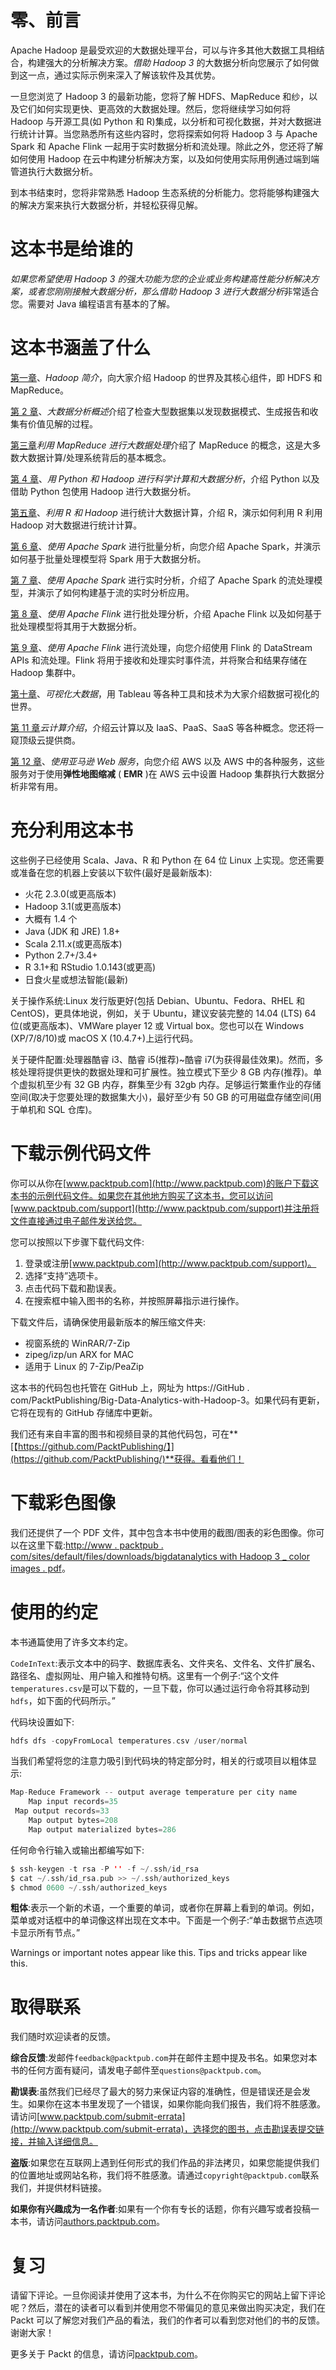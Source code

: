 # 零、前言

Apache Hadoop 是最受欢迎的大数据处理平台，可以与许多其他大数据工具相结合，构建强大的分析解决方案。*借助 Hadoop 3* 的大数据分析向您展示了如何做到这一点，通过实际示例来深入了解该软件及其优势。

一旦您浏览了 Hadoop 3 的最新功能，您将了解 HDFS、MapReduce 和纱，以及它们如何实现更快、更高效的大数据处理。然后，您将继续学习如何将 Hadoop 与开源工具(如 Python 和 R)集成，以分析和可视化数据，并对大数据进行统计计算。当您熟悉所有这些内容时，您将探索如何将 Hadoop 3 与 Apache Spark 和 Apache Flink 一起用于实时数据分析和流处理。除此之外，您还将了解如何使用 Hadoop 在云中构建分析解决方案，以及如何使用实际用例通过端到端管道执行大数据分析。

到本书结束时，您将非常熟悉 Hadoop 生态系统的分析能力。您将能够构建强大的解决方案来执行大数据分析，并轻松获得见解。

# 这本书是给谁的

*如果您希望使用 Hadoop 3 的强大功能为您的企业或业务构建高性能分析解决方案，或者您刚刚接触大数据分析，那么借助 Hadoop 3 进行大数据分析*非常适合您。需要对 Java 编程语言有基本的了解。

# 这本书涵盖了什么

[第一章](01.html)、*Hadoop 简介*，向大家介绍 Hadoop 的世界及其核心组件，即 HDFS 和 MapReduce。

[第 2 章](02.html)、*大数据分析概述*介绍了检查大型数据集以发现数据模式、生成报告和收集有价值见解的过程。

[第三章](03.html)*利用 MapReduce 进行大数据处理*介绍了 MapReduce 的概念，这是大多数大数据计算/处理系统背后的基本概念。

[第 4 章](04.html)、*用 Python 和 Hadoop 进行科学计算和大数据分析*，介绍 Python 以及借助 Python 包使用 Hadoop 进行大数据分析。

[第五章](05.html)、*利用 R 和 Hadoop* 进行统计大数据计算，介绍 R，演示如何利用 R 利用 Hadoop 对大数据进行统计计算。

[第 6 章](06.html)、*使用 Apache Spark* 进行批量分析，向您介绍 Apache Spark，并演示如何基于批量处理模型将 Spark 用于大数据分析。

[第 7 章](07.html)、*使用 Apache Spark* 进行实时分析，介绍了 Apache Spark 的流处理模型，并演示了如何构建基于流的实时分析应用。

[第 8 章](08.html)、*使用 Apache Flink* 进行批处理分析，介绍 Apache Flink 以及如何基于批处理模型将其用于大数据分析。

[第 9 章](09.html)、*使用 Apache Flink* 进行流处理，向您介绍使用 Flink 的 DataStream APIs 和流处理。Flink 将用于接收和处理实时事件流，并将聚合和结果存储在 Hadoop 集群中。

[第十章](10.html)、*可视化大数据*，用 Tableau 等各种工具和技术为大家介绍数据可视化的世界。

[第 11 章](11.html)*云计算介绍*，介绍云计算以及 IaaS、PaaS、SaaS 等各种概念。您还将一窥顶级云提供商。

[第 12 章](12.html)、*使用亚马逊 Web 服务*，向您介绍 AWS 以及 AWS 中的各种服务，这些服务对于使用**弹性地图缩减** ( **EMR** )在 AWS 云中设置 Hadoop 集群执行大数据分析非常有用。

# 充分利用这本书

这些例子已经使用 Scala、Java、R 和 Python 在 64 位 Linux 上实现。您还需要或准备在您的机器上安装以下软件(最好是最新版本):

*   火花 2.3.0(或更高版本)
*   Hadoop 3.1(或更高版本)
*   大概有 1.4 个
*   Java (JDK 和 JRE) 1.8+
*   Scala 2.11.x(或更高版本)
*   Python 2.7+/3.4+
*   R 3.1+和 RStudio 1.0.143(或更高)
*   日食火星或想法智能(最新)

关于操作系统:Linux 发行版更好(包括 Debian、Ubuntu、Fedora、RHEL 和 CentOS)，更具体地说，例如，关于 Ubuntu，建议安装完整的 14.04 (LTS) 64 位(或更高版本)、VMWare player 12 或 Virtual box。您也可以在 Windows (XP/7/8/10)或 macOS X (10.4.7+)上运行代码。

关于硬件配置:处理器酷睿 i3、酷睿 i5(推荐)~酷睿 i7(为获得最佳效果)。然而，多核处理将提供更快的数据处理和可扩展性。独立模式下至少 8 GB 内存(推荐)。单个虚拟机至少有 32 GB 内存，群集至少有 32gb 内存。足够运行繁重作业的存储空间(取决于您要处理的数据集大小)，最好至少有 50 GB 的可用磁盘存储空间(用于单机和 SQL 仓库)。

# 下载示例代码文件

你可以从你在[www.packtpub.com](http://www.packtpub.com)的账户下载这本书的示例代码文件。如果您在其他地方购买了这本书，您可以访问[www.packtpub.com/support](http://www.packtpub.com/support)并注册将文件直接通过电子邮件发送给您。

您可以按照以下步骤下载代码文件:

1.  登录或注册[www.packtpub.com](http://www.packtpub.com/support)。
2.  选择“支持”选项卡。
3.  点击代码下载和勘误表。
4.  在搜索框中输入图书的名称，并按照屏幕指示进行操作。

下载文件后，请确保使用最新版本的解压缩文件夹:

*   视窗系统的 WinRAR/7-Zip
*   zipeg/izp/un ARX for MAC
*   适用于 Linux 的 7-Zip/PeaZip

这本书的代码包也托管在 GitHub 上，网址为 https://GitHub . com/PacktPublishing/Big-Data-Analytics-with-Hadoop-3。如果代码有更新，它将在现有的 GitHub 存储库中更新。

我们还有来自丰富的图书和视频目录的其他代码包，可在**[【https://github.com/PacktPublishing/】](https://github.com/PacktPublishing/)**获得。看看他们！

# 下载彩色图像

我们还提供了一个 PDF 文件，其中包含本书中使用的截图/图表的彩色图像。你可以在这里下载:[http://www . packtpub . com/sites/default/files/downloads/bigdatanalytics with Hadoop 3 _ color images . pdf](http://www.packtpub.com/sites/default/files/downloads/BigDataAnalyticswithHadoop3_ColorImages.pdf)。

# 使用的约定

本书通篇使用了许多文本约定。

`CodeInText`:表示文本中的码字、数据库表名、文件夹名、文件名、文件扩展名、路径名、虚拟网址、用户输入和推特句柄。这里有一个例子:“这个文件`temperatures.csv`是可以下载的，一旦下载，你可以通过运行命令将其移动到`hdfs`，如下面的代码所示。”

代码块设置如下:

```scala
hdfs dfs -copyFromLocal temperatures.csv /user/normal
```

当我们希望将您的注意力吸引到代码块的特定部分时，相关的行或项目以粗体显示:

```scala
Map-Reduce Framework -- output average temperature per city name
    Map input records=35
 Map output records=33
    Map output bytes=208
    Map output materialized bytes=286
```

任何命令行输入或输出都编写如下:

```scala
$ ssh-keygen -t rsa -P '' -f ~/.ssh/id_rsa
$ cat ~/.ssh/id_rsa.pub >> ~/.ssh/authorized_keys
$ chmod 0600 ~/.ssh/authorized_keys
```

**粗体**:表示一个新的术语，一个重要的单词，或者你在屏幕上看到的单词。例如，菜单或对话框中的单词像这样出现在文本中。下面是一个例子:“单击数据节点选项卡显示所有节点。”

Warnings or important notes appear like this. Tips and tricks appear like this.

# 取得联系

我们随时欢迎读者的反馈。

**综合反馈**:发邮件`feedback@packtpub.com`并在邮件主题中提及书名。如果您对本书的任何方面有疑问，请发电子邮件至`questions@packtpub.com`。

**勘误表**:虽然我们已经尽了最大的努力来保证内容的准确性，但是错误还是会发生。如果你在这本书里发现了一个错误，如果你能向我们报告，我们将不胜感激。请访问[www.packtpub.com/submit-errata](http://www.packtpub.com/submit-errata)，选择您的图书，点击勘误表提交链接，并输入详细信息。

**盗版**:如果您在互联网上遇到任何形式的我们作品的非法拷贝，如果您能提供我们的位置地址或网站名称，我们将不胜感激。请通过`copyright@packtpub.com`联系我们，并提供材料链接。

**如果你有兴趣成为一名作者**:如果有一个你有专长的话题，你有兴趣写或者投稿一本书，请访问[authors.packtpub.com](http://authors.packtpub.com/)。

# 复习

请留下评论。一旦你阅读并使用了这本书，为什么不在你购买它的网站上留下评论呢？然后，潜在的读者可以看到并使用您不带偏见的意见来做出购买决定，我们在 Packt 可以了解您对我们产品的看法，我们的作者可以看到您对他们的书的反馈。谢谢大家！

更多关于 Packt 的信息，请访问[packtpub.com](https://www.packtpub.com/)。